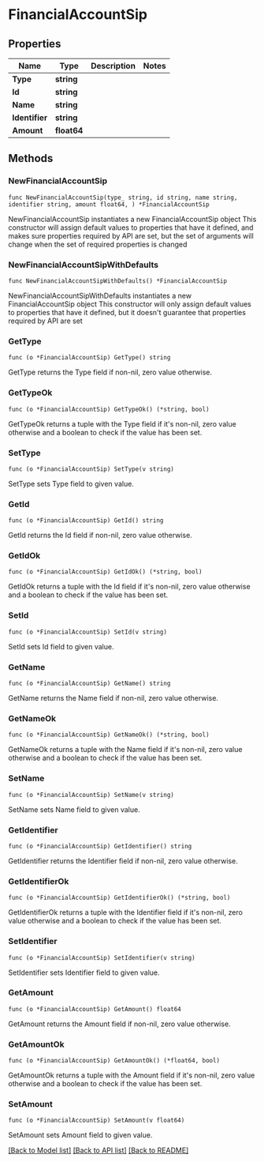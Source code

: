 # FinancialAccountSip

## Properties

Name | Type | Description | Notes
------------ | ------------- | ------------- | -------------
**Type** | **string** |  | 
**Id** | **string** |  | 
**Name** | **string** |  | 
**Identifier** | **string** |  | 
**Amount** | **float64** |  | 

## Methods

### NewFinancialAccountSip

`func NewFinancialAccountSip(type_ string, id string, name string, identifier string, amount float64, ) *FinancialAccountSip`

NewFinancialAccountSip instantiates a new FinancialAccountSip object
This constructor will assign default values to properties that have it defined,
and makes sure properties required by API are set, but the set of arguments
will change when the set of required properties is changed

### NewFinancialAccountSipWithDefaults

`func NewFinancialAccountSipWithDefaults() *FinancialAccountSip`

NewFinancialAccountSipWithDefaults instantiates a new FinancialAccountSip object
This constructor will only assign default values to properties that have it defined,
but it doesn't guarantee that properties required by API are set

### GetType

`func (o *FinancialAccountSip) GetType() string`

GetType returns the Type field if non-nil, zero value otherwise.

### GetTypeOk

`func (o *FinancialAccountSip) GetTypeOk() (*string, bool)`

GetTypeOk returns a tuple with the Type field if it's non-nil, zero value otherwise
and a boolean to check if the value has been set.

### SetType

`func (o *FinancialAccountSip) SetType(v string)`

SetType sets Type field to given value.


### GetId

`func (o *FinancialAccountSip) GetId() string`

GetId returns the Id field if non-nil, zero value otherwise.

### GetIdOk

`func (o *FinancialAccountSip) GetIdOk() (*string, bool)`

GetIdOk returns a tuple with the Id field if it's non-nil, zero value otherwise
and a boolean to check if the value has been set.

### SetId

`func (o *FinancialAccountSip) SetId(v string)`

SetId sets Id field to given value.


### GetName

`func (o *FinancialAccountSip) GetName() string`

GetName returns the Name field if non-nil, zero value otherwise.

### GetNameOk

`func (o *FinancialAccountSip) GetNameOk() (*string, bool)`

GetNameOk returns a tuple with the Name field if it's non-nil, zero value otherwise
and a boolean to check if the value has been set.

### SetName

`func (o *FinancialAccountSip) SetName(v string)`

SetName sets Name field to given value.


### GetIdentifier

`func (o *FinancialAccountSip) GetIdentifier() string`

GetIdentifier returns the Identifier field if non-nil, zero value otherwise.

### GetIdentifierOk

`func (o *FinancialAccountSip) GetIdentifierOk() (*string, bool)`

GetIdentifierOk returns a tuple with the Identifier field if it's non-nil, zero value otherwise
and a boolean to check if the value has been set.

### SetIdentifier

`func (o *FinancialAccountSip) SetIdentifier(v string)`

SetIdentifier sets Identifier field to given value.


### GetAmount

`func (o *FinancialAccountSip) GetAmount() float64`

GetAmount returns the Amount field if non-nil, zero value otherwise.

### GetAmountOk

`func (o *FinancialAccountSip) GetAmountOk() (*float64, bool)`

GetAmountOk returns a tuple with the Amount field if it's non-nil, zero value otherwise
and a boolean to check if the value has been set.

### SetAmount

`func (o *FinancialAccountSip) SetAmount(v float64)`

SetAmount sets Amount field to given value.



[[Back to Model list]](../README.md#documentation-for-models) [[Back to API list]](../README.md#documentation-for-api-endpoints) [[Back to README]](../README.md)


